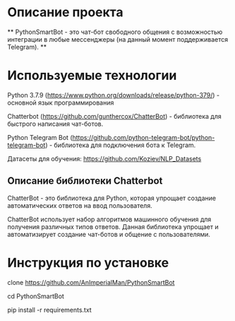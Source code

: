 # Описание проекта
** PythonSmartBot - это чат-бот свободного общения с возможностью интеграции в любые мессенджеры (на данный момент поддерживается Telegram). **


# Используемые технологии
Python 3.7.9 (https://www.python.org/downloads/release/python-379/) - основной язык программирования

Chatterbot (https://github.com/gunthercox/ChatterBot) - библиотека для быстрого написания чат-ботов.

Python Telegram Bot (https://github.com/python-telegram-bot/python-telegram-bot) - библиотека для подключения бота к Telegram.

Датасеты для обучения: https://github.com/Koziev/NLP_Datasets


## Описание библиотеки Chatterbot
ChatterBot - это библиотека для Python, которая упрощает создание автоматических ответов на ввод пользователя. 

ChatterBot использует набор алгоритмов машинного обучения для получения различных типов ответов. Данная библиотека упрощает и автоматизирует создание чат-ботов и общение с пользователями.

# Инструкция по установке
clone https://github.com/AnImperialMan/PythonSmartBot

cd PythonSmartBot

pip install -r requirements.txt

